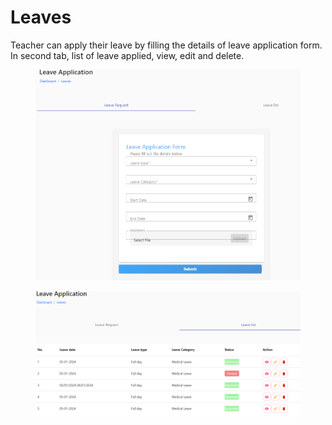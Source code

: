 # Leaves

Teacher can apply their leave by filling the details of leave application form. In second tab, list of leave applied, view, edit and delete.

<figure><img src=".gitbook/assets/leave1.png" alt=""><figcaption></figcaption></figure>

<figure><img src=".gitbook/assets/leave2.png" alt=""><figcaption></figcaption></figure>
